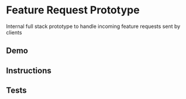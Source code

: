 # Feature Request Prototype

Internal full stack prototype to handle incoming feature requests sent by clients

## Demo

## Instructions

## Tests
